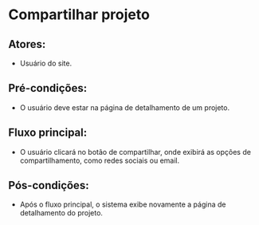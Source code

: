 # Compartilhar projeto

## Atores:
- Usuário do site.

## Pré-condições:
- O usuário deve estar na página de detalhamento de um projeto.

## Fluxo principal:
- O usuário clicará no botão de compartilhar, onde exibirá as opções de compartilhamento, como redes sociais ou email.

## Pós-condições:
- Após o fluxo principal, o sistema exibe novamente a página de detalhamento do projeto.
